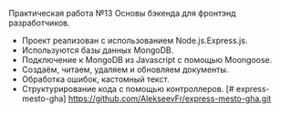 Практическая работа №13 Основы бэкенда для фронтэнд разработчиков.
* Проект реализован с использованием Node.js.Express.js.
* Используются базы данных MongoDB.
* Подключение к MongoDB из Javascript c помощью Moongoose.
* Создаём, читаем, удаляем и обновляем документы.
* Обработка ошибок, кастомный текст.
* Структурирование кода с помощью контроллеров.
[# express-mesto-gha] https://github.com/AlekseevFr/express-mesto-gha.git
